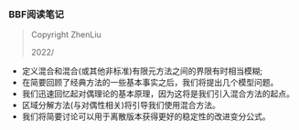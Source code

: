### BBF阅读笔记

> Copyright ZhenLiu
>
> 2022/



- 定义混合和混合(或其他非标准)有限元方法之间的界限有时相当模糊;
- 在简要回顾了经典方法的一些基本事实之后，我们将提出几个模型问题。
- 我们迅速回忆起对偶理论的基本原理，因为这将是我们引入混合方法的起点。
- 区域分解方法(与对偶性相关)将引导我们使用混合方法。
- 我们将简要讨论可以用于离散版本获得更好的稳定性的改进变分公式。



